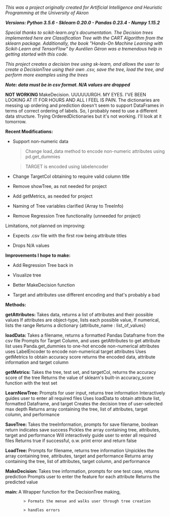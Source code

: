 ﻿<i>This was a project originally created for Artificial Intelligence and Heuristic Programming at the University of Akron

<b>Versions: Python 3.5.6 - Sklearn 0.20.0 - Pandas 0.23.4 - Numpy 1.15.2</b>

Special thanks to scikit-learn.org's documentation. The Decision trees implemented here are Classification Tree with the CART Algorithm from the sklearn package.
Additionally, the book "Hands-On Machine Learning with Scikit-Learn and TensorFlow" by Aurélien Géron was a tremendous help in getting started with this code.

This project creates a decision tree using sk-learn, and allows the user to create a DecisionTree using their own .csv, save the tree, load the tree, and perform more examples using the trees
</i>

<b><i>Note: data must be in csv format. N/A values are dropped</i></b>

<B> NOT WORKING </B> 
MakeDecision. UUUUUURGH. MY EYES. I'VE BEEN LOOKING AT IT FOR HOURS AND ALL I FEEL IS PAIN. 
The dictionaries are messing up ordering and prediction doesn't seem to support DataFrames in terms of correct ordering of labels. 
So, I probably need to use a different data structure. Trying OrderedDictionaries but it's not working. 
I'll look at it tomorrow. 

<b>Recent Modifications:</b>

- Support non-numeric data

  > Change load_data method to encode non-numeric attributes using pd.get_dummies

  > TARGET is encoded using labelencoder

- Change TargetCol obtaining to require valid column title

- Remove showTree, as not needed for project

- Add getMetrics, as needed for project

- Naming of Tree variables clarified (Array to TreeInfo)

- Remove Regression Tree functionality (unneeded for project)


Limitations, not planned on improving:

- Expects .csv file with the first row being attribute titles

- Drops N/A values


<b> Improvements I hope to make: </b>

- Add Regression Tree back in

- Visualize tree

- Better MakeDecision function

- Target and attributes use different encoding and that's probably a bad



<b>Methods:</b>

<b>getAttributes: </b>
            Takes data, returns a list of attributes and their possible values
            If attributes are object-type, lists each possible value,
            If numerical, lists the range
            Returns a dictionary {attribute_name : list_of_values}
            
<b>loadData: </b>
            Takes a filename, returns a formatted Pandas Dataframe from the csv file
            Prompts for Target Column, and uses getAttributes to get attribute list
            uses Panda.get_dummies to one-hot encode non-numerical attributes
            uses LabelEncoder to encode non-numerical target attributes
            Uses getMetrics to obtain accuracy score
            returns the encoded data,  attribute information and target column

<b>getMetrics: </b>
            Takes the tree, test set, and targetCol, returns the accuracy score of the tree
            Returns the value of sklearn's built-in accuracy_score function with the test set
            
<b>LearnNewTree: </b>
            Prompts for user input, returns tree information
            Interactively guides user to enter all required files
            Uses loadData to obtain attribute list, formatted Dataframe, and target 
            Creates the decision tree of user-selected max depth
            Returns array containing the tree, list of attributes, target column, and performance 

<b>SaveTree: </b>
           Takes the treeInformation, prompts for save filename, boolean return indicates save success
           Pickles the array containing tree, attributes, target and performance
           Will interactively guide user to enter all required files
           Returns true if successful, o.w. print error and return false

<b>LoadTree: </b>
           Prompts for filename, returns tree information
           Unpickles the array containing tree, attributes, target and performance
           Returns array containing the tree, list of attributes, target column, and performance 
           
<b>MakeDecision: </b>
           Takes tree information, prompts for one test case, returns prediction
           Prompts user to enter the feature for each attribute
           Returns the predicted value

<b>main: </b>
            A Wrapper function for the DecisionTree making, 
            
            > Formats the menue and walks user through tree creation
            
            > handles errors
